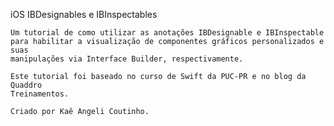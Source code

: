 iOS IBDesignables e IBInspectables

    Um tutorial de como utilizar as anotações IBDesignable e IBInspectable
    para habilitar a visualização de componentes gráficos personalizados e suas
    manipulações via Interface Builder, respectivamente.

    Este tutorial foi baseado no curso de Swift da PUC-PR e no blog da Quaddro
    Treinamentos.

    Criado por Kaê Angeli Coutinho.